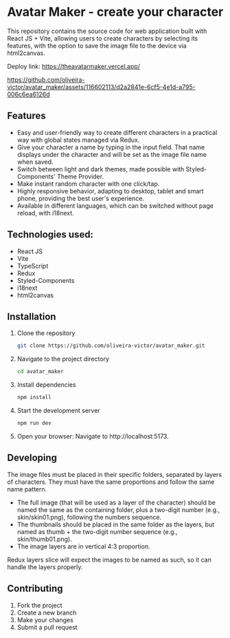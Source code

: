 # Avatar Maker - create your character

This repository contains the source code for web application built with React JS + Vite, allowing users to create characters by selecting its features, with the option to save the image file to the device via html2canvas.

Deploy link: https://theavatarmaker.vercel.app/

https://github.com/oliveira-victor/avatar_maker/assets/116602113/d2a2841e-6cf5-4e1d-a795-006c6ea6126d

## Features

* Easy and user-friendly way to create different characters in a practical way with global states managed via Redux.
* Give your character a name by typing in the input field. That name displays under the character and will be set as the image file name when saved.
* Switch between light and dark themes, made possible with Styled-Components' Theme Provider.
* Make instant random character with one click/tap.
* Highly responsive behavior, adapting to desktop, tablet and smart phone, providing the best user's experience.
* Available in different languages, which can be switched without page reload, with i18next.

## Technologies used:
* React JS
* Vite
* TypeScript
* Redux
* Styled-Components
* i18next
* html2canvas

## Installation

1. Clone the repository
   ```bash
   git clone https://github.com/oliveira-victor/avatar_maker.git

2. Navigate to the project directory
   ```bash
   cd avatar_maker

3. Install dependencies
   ```bash
   npm install

4. Start the development server
   ```bash
   npm run dev

5. Open your browser: Navigate to http://localhost:5173.

## Developing

The image files must be placed in their specific folders, separated by layers of characters. They must have the same proportions and follow the same name pattern.
* The full image (that will be used as a layer of the character) should be named the same as the containing folder, plus a two-digit number (e.g., skin/skin01.png), following the numbers sequence.
* The thumbnails should be placed in the same folder as the layers, but named as thumb + the two-digit number sequence (e.g., skin/thumb01.png).
* The image layers are in vertical 4:3 proportion.

Redux layers slice will expect the images to be named as such, so it can handle the layers properly.

## Contributing

1. Fork the project
2. Create a new branch
3. Make your changes
4. Submit a pull request
